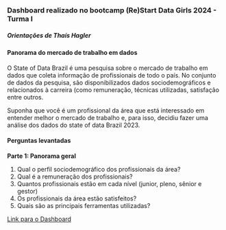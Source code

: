 ### Dashboard realizado no bootcamp (Re)Start Data Girls 2024 - Turma I
##### Orientações de Thaís Hagler

#### Panorama do mercado de trabalho em dados ####

<p>O State of Data Brazil é uma pesquisa sobre o mercado de trabalho em dados que coleta
informação de profissionais de todo o país. No conjunto de dados da pesquisa, são
disponibilizados dados sociodemográficos e relacionados à carreira (como remuneração,
técnicas utilizadas, satisfação entre outros.
<p>Suponha que você é um profissional da área que está interessado em entender melhor o
mercado de trabalho e, para isso, decidiu fazer uma análise dos dados do state of data
Brazil 2023.</p>

#### Perguntas levantadas ####

**Parte 1: Panorama geral**


1. Qual o perfil sociodemográfico dos profissionais da área?
2. Qual é a remuneração dos profissionais?
3. Quantos profissionais estão em cada nível (junior, pleno, sênior e gestor)
4. Os profissionais da área estão satisfeitos?
5. Quais são as principais ferramentas utilizadas?

[Link para o Dashboard](https://app.powerbi.com/groups/me/reports/5609fe1c-99ad-4047-a3ec-5c1ff86aa70f?ctid=4f2069ea-f9cc-4379-9e28-605f677a17bd&pbi_source=linkShare)